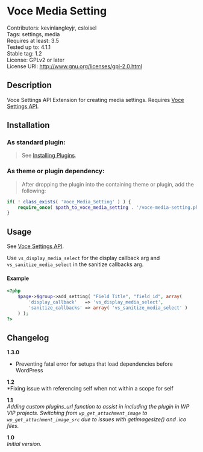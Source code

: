 Voce Media Setting
===================
Contributors: kevinlangleyjr, csloisel  
Tags: settings, media  
Requires at least: 3.5  
Tested up to: 4.1.1  
Stable tag: 1.2  
License: GPLv2 or later  
License URI: http://www.gnu.org/licenses/gpl-2.0.html  

## Description
Voce Settings API Extension for creating media settings. Requires [Voce Settings API](https://github.com/voceconnect/voce-settings-api).

## Installation

### As standard plugin:
> See [Installing Plugins](http://codex.wordpress.org/Managing_Plugins#Installing_Plugins).

### As theme or plugin dependency:
> After dropping the plugin into the containing theme or plugin, add the following:
```php
if( ! class_exists( 'Voce_Media_Setting' ) ) {
    require_once( $path_to_voce_media_setting . '/voce-media-setting.php' );
}
```

## Usage
See [Voce Settings API](https://github.com/voceconnect/voce-settings-api). 

Use `vs_display_media_select` for the display callback arg and `vs_sanitize_media_select` in the sanitize callbacks arg.

#### Example

```php
<?php
    $page->$group->add_setting( "Field Title", "field_id", array(
        'display_callback'   => 'vs_display_media_select',
        'sanitize_callbacks' => array( 'vs_sanitize_media_select' )
    ) );
?>
```

## Changelog

**1.3.0**
* Preventing fatal error for setups that load dependencies before WordPress

**1.2**  
*Fixing issue with referencing self when not within a scope for self

**1.1**  
*Adding custom plugins_url function to assist in including the plugin in WP VIP projects.*
*Switching from `wp_get_attachment_image` to `wp_get_attachment_image_src` due to issues with getimagesize() and .ico files.*

**1.0**  
*Initial version.*